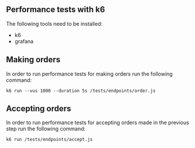 ## Performance tests with k6

The following tools need to be installed:
- k6
- grafana

## Making orders

In order to run performance tests for making orders run the following command:

```
k6 run --vus 1000 --duration 5s /tests/endpoints/order.js
```

## Accepting orders

In order to run performance tests for accepting orders made in the previous step run the following command:

```
k6 run /tests/endpoints/accept.js
```